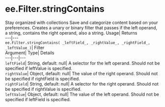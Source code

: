 
#  ee.Filter.stringContains
Stay organized with collections  Save and categorize content based on your preferences. 
Creates a unary or binary filter that passes if the left operand, a string, contains the right operand, also a string. Usage| Returns  
---|---  
`ee.Filter.stringContains( _leftField_, _rightValue_, _rightField_, _leftValue_)`| Filter  
Argument| Type| Details  
---|---|---  
`leftField`| String, default: null| A selector for the left operand. Should not be specified if leftValue is specified.  
`rightValue`| Object, default: null| The value of the right operand. Should not be specified if rightField is specified.  
`rightField`| String, default: null| A selector for the right operand. Should not be specified if rightValue is specified.  
`leftValue`| Object, default: null| The value of the left operand. Should not be specified if leftField is specified.  
